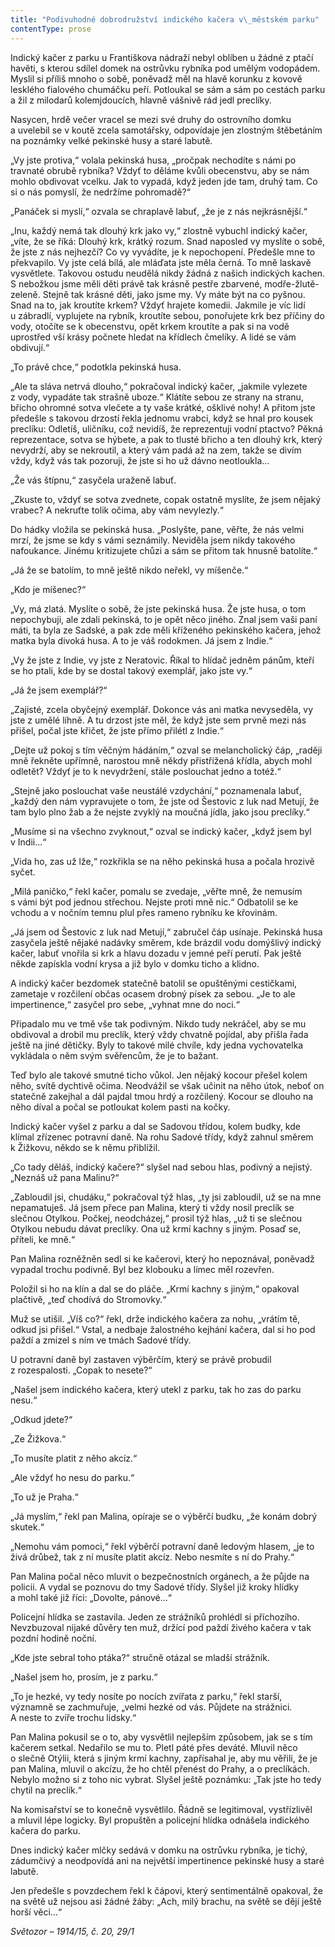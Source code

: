 ```yaml
---
title: "Podivuhodné dobrodružství indického kačera v\_městském parku"
contentType: prose
---
```


  

Indický kačer z parku u Františkova nádraží nebyl oblíben u žádné z ptačí havěti, s kterou sdílel domek na ostrůvku rybníka pod umělým vodopádem. Myslil si příliš mnoho o sobě, poněvadž měl na hlavě korunku z kovově lesklého fialového chumáčku peří. Potloukal se sám a sám po cestách parku a žil z milodarů kolemjdoucích, hlavně vášnivě rád jedl preclíky.

Nasycen, hrdě večer vracel se mezi své druhy do ostrovního domku a uvelebil se v koutě zcela samotářsky, odpovídaje jen zlostným štěbetáním na poznámky velké pekinské husy a staré labutě.

„Vy jste protiva,“ volala pekinská husa, „pročpak nechodíte s námi po travnaté obrubě rybníka? Vždyť to děláme kvůli obecenstvu, aby se nám mohlo obdivovat vcelku. Jak to vypadá, když jeden jde tam, druhý tam. Co si o nás pomyslí, že nedržíme pohromadě?“

„Panáček si myslí,“ ozvala se chraplavě labuť, „že je z nás nejkrásnější.“

„Inu, každý nemá tak dlouhý krk jako vy,“ zlostně vybuchl indický kačer, „víte, že se říká: Dlouhý krk, krátký rozum. Snad naposled vy myslíte o sobě, že jste z nás nejhezčí? Co vy vyvádíte, je k nepochopení. Předešle mne to překvapilo. Vy jste celá bílá, ale mláďata jste měla černá. To mně laskavě vysvětlete. Takovou ostudu neudělá nikdy žádná z našich indických kachen. S nebožkou jsme měli děti právě tak krásně pestře zbarvené, modře-žlutě-zeleně. Stejně tak krásné děti, jako jsme my. Vy máte být na co pyšnou. Snad na to, jak kroutíte krkem? Vždyť hrajete komedii. Jakmile je víc lidí u zábradlí, vyplujete na rybník, kroutíte sebou, ponořujete krk bez příčiny do vody, otočíte se k obecenstvu, opět krkem kroutíte a pak si na vodě uprostřed vší krásy počnete hledat na křídlech čmelíky. A lidé se vám obdivují.“

„To právě chce,“ podotkla pekinská husa.

„Ale ta sláva netrvá dlouho,“ pokračoval indický kačer, „jakmile vylezete z vody, vypadáte tak strašně uboze.“ Klátíte sebou ze strany na stranu, břicho ohromné sotva vlečete a ty vaše krátké, ošklivé nohy! A přitom jste předešle s takovou drzostí řekla jednomu vrabci, když se hnal pro kousek preclíku: Odletíš, uličníku, což nevidíš, že reprezentuji vodní ptactvo? Pěkná reprezentace, sotva se hýbete, a pak to tlusté břicho a ten dlouhý krk, který nevydrží, aby se nekroutil, a který vám padá až na zem, takže se divím vždy, když vás tak pozoruji, že jste si ho už dávno neotloukla…

„Že vás štípnu,“ zasyčela uraženě labuť.

„Zkuste to, vždyť se sotva zvednete, copak ostatně myslíte, že jsem nějaký vrabec? A nekruťte tolik očima, aby vám nevylezly.“

Do hádky vložila se pekinská husa. „Poslyšte, pane, věřte, že nás velmi mrzí, že jsme se kdy s vámi seznámily. Neviděla jsem nikdy takového nafoukance. Jinému kritizujete chůzi a sám se přitom tak hnusně batolíte.“

„Já že se batolím, to mně ještě nikdo neřekl, vy míšenče.“

„Kdo je míšenec?“

„Vy, má zlatá. Myslíte o sobě, že jste pekinská husa. Že jste husa, o tom nepochybuji, ale zdali pekinská, to je opět něco jiného. Znal jsem vaši paní máti, ta byla ze Sadské, a pak zde měli kříženého pekinského kačera, jehož matka byla divoká husa. A to je váš rodokmen. Já jsem z Indie.“

„Vy že jste z Indie, vy jste z Neratovic. Říkal to hlídač jedněm pánům, kteří se ho ptali, kde by se dostal takový exemplář, jako jste vy.“

„Já že jsem exemplář?“

„Zajisté, zcela obyčejný exemplář. Dokonce vás ani matka nevyseděla, vy jste z umělé líhně. A tu drzost jste měl, že když jste sem prvně mezi nás přišel, počal jste křičet, že jste přímo přilétl z Indie.“

„Dejte už pokoj s tím věčným hádáním,“ ozval se melancholický čáp, „raději mně řekněte upřímně, narostou mně někdy přistřižená křídla, abych mohl odletět? Vždyť je to k nevydržení, stále poslouchat jedno a totéž.“

„Stejně jako poslouchat vaše neustálé vzdychání,“ poznamenala labuť, „každý den nám vypravujete o tom, že jste od Šestovic z luk nad Metují, že tam bylo plno žab a že nejste zvyklý na moučná jídla, jako jsou preclíky.“

„Musíme si na všechno zvyknout,“ ozval se indický kačer, „když jsem byl v Indii…“

„Vida ho, zas už lže,“ rozkřikla se na něho pekinská husa a počala hrozivě syčet.

„Milá paničko,“ řekl kačer, pomalu se zvedaje, „věřte mně, že nemusím s vámi být pod jednou střechou. Nejste proti mně nic.“ Odbatolil se ke vchodu a v nočním temnu plul přes rameno rybníku ke křovinám.

„Já jsem od Šestovic z luk nad Metují,“ zabručel čáp usínaje. Pekinská husa zasyčela ještě nějaké nadávky směrem, kde brázdil vodu domýšlivý indický kačer, labuť vnořila si krk a hlavu dozadu v jemné peří perutí. Pak ještě někde zapískla vodní krysa a již bylo v domku ticho a klidno.

A indický kačer bezdomek statečně batolil se opuštěnými cestičkami, zametaje v rozčilení občas ocasem drobný písek za sebou. „Je to ale impertinence,“ zasyčel pro sebe, „vyhnat mne do noci.“

Připadalo mu ve tmě vše tak podivným. Nikdo tudy nekráčel, aby se mu obdivoval a drobil mu preclík, který vždy chvatně pojídal, aby přišla řada ještě na jiné dětičky. Byly to takové milé chvíle, kdy jedna vychovatelka vykládala o něm svým svěřencům, že je to bažant.

Teď bylo ale takové smutné ticho vůkol. Jen nějaký kocour přešel kolem něho, svítě dychtivě očima. Neodvážil se však učinit na něho útok, neboť on statečně zakejhal a dál pajdal tmou hrdý a rozčilený. Kocour se dlouho na něho díval a počal se potloukat kolem pasti na kočky.

Indický kačer vyšel z parku a dal se Sadovou třídou, kolem budky, kde klímal zřízenec potravní daně. Na rohu Sadové třídy, když zahnul směrem k Žižkovu, někdo se k němu přiblížil.

„Co tady děláš, indický kačere?“ slyšel nad sebou hlas, podivný a nejistý. „Neznáš už pana Malinu?“

„Zabloudil jsi, chudáku,“ pokračoval týž hlas, „ty jsi zabloudil, už se na mne nepamatuješ. Já jsem přece pan Malina, který ti vždy nosil preclík se slečnou Otylkou. Počkej, neodcházej,“ prosil týž hlas, „už ti se slečnou Otylkou nebudu dávat preclíky. Ona už krmí kachny s jiným. Posaď se, příteli, ke mně.“

Pan Malina rozněžněn sedl si ke kačerovi, který ho nepoznával, poněvadž vypadal trochu podivně. Byl bez klobouku a límec měl rozevřen.

Položil si ho na klín a dal se do pláče. „Krmí kachny s jiným,“ opakoval plačtivě, „teď chodívá do Stromovky.“

Muž se utišil. „Víš co?“ řekl, drže indického kačera za nohu, „vrátím tě, odkud jsi přišel.“ Vstal, a nedbaje žalostného kejhání kačera, dal si ho pod paždí a zmizel s ním ve tmách Sadové třídy.

U potravní daně byl zastaven výběrčím, který se právě probudil z rozespalosti. „Copak to nesete?“

„Našel jsem indického kačera, který utekl z parku, tak ho zas do parku nesu.“

„Odkud jdete?“

„Ze Žižkova.“

„To musíte platit z něho akcíz.“

„Ale vždyť ho nesu do parku.“

„To už je Praha.“

„Já myslím,“ řekl pan Malina, opíraje se o výběrčí budku, „že konám dobrý skutek.“

„Nemohu vám pomoci,“ řekl výběrčí potravní daně ledovým hlasem, „je to živá drůbež, tak z ní musíte platit akcíz. Nebo nesmíte s ní do Prahy.“

Pan Malina počal něco mluvit o bezpečnostních orgánech, a že půjde na policii. A vydal se poznovu do tmy Sadové třídy. Slyšel již kroky hlídky a mohl také již říci: „Dovolte, pánové…“

Policejní hlídka se zastavila. Jeden ze strážníků prohlédl si příchozího. Nevzbuzoval nijaké důvěry ten muž, držící pod paždí živého kačera v tak pozdní hodině noční.

„Kde jste sebral toho ptáka?“ stručně otázal se mladší strážník.

„Našel jsem ho, prosím, je z parku.“

„To je hezké, vy tedy nosíte po nocích zvířata z parku,“ řekl starší, významně se zachmuřuje, „velmi hezké od vás. Půjdete na strážnici. A neste to zvíře trochu lidsky.“

Pan Malina pokusil se o to, aby vysvětlil nejlepším způsobem, jak se s tím kačerem setkal. Nedařilo se mu to. Pletl páté přes deváté. Mluvil něco o slečně Otýlii, která s jiným krmí kachny, zapřísahal je, aby mu věřili, že je pan Malina, mluvil o akcízu, že ho chtěl přenést do Prahy, a o preclíkách. Nebylo možno si z toho nic vybrat. Slyšel ještě poznámku: „Tak jste ho tedy chytil na preclík.“

Na komisařství se to konečně vysvětlilo. Řádně se legitimoval, vystřízlivěl a mluvil lépe logicky. Byl propuštěn a policejní hlídka odnášela indického kačera do parku.

Dnes indický kačer mlčky sedává v domku na ostrůvku rybníka, je tichý, zádumčivý a neodpovídá ani na největší impertinence pekinské husy a staré labutě.

Jen předešle s povzdechem řekl k čápovi, který sentimentálně opakoval, že na světě už nejsou asi žádné žáby: „Ach, milý brachu, na světě se dějí ještě horší věci…“

_Světozor – 1914/15, č. 20, 29/1_
